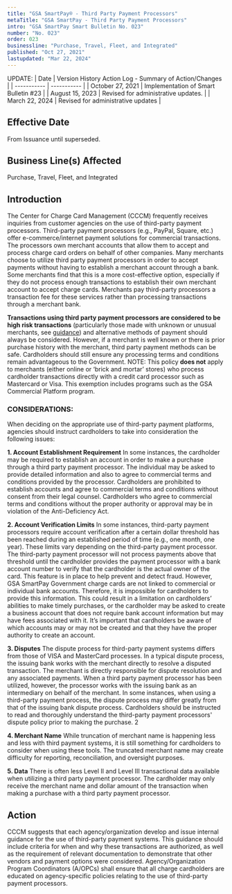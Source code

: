 ```yaml
---
title: "GSA SmartPay® - Third Party Payment Processors"
metaTitle: "GSA SmartPay - Third Party Payment Processors"
intro: "GSA SmartPay Smart Bulletin No. 023"
number: "No. 023"
order: 023
businessline: "Purchase, Travel, Fleet, and Integrated"
published: "Oct 27, 2021"
lastupdated: "Mar 22, 2024"
---
```


UPDATE:
| Date | Version History Action Log - Summary of Action/Changes |
| ----------- | ----------- |
| October 27, 2021 | Implementation of Smart Bulletin #23 |
| August 15, 2023 | Revised for administrative updates. |
| March 22, 2024 | Revised for administrative updates |

## Effective Date

From Issuance until superseded.

## Business Line(s) Affected

Purchase, Travel, Fleet, and Integrated


## Introduction

The Center for Charge Card Management (CCCM) frequently receives inquiries from customer agencies on the use of third-party payment processors. Third-party payment processors (e.g., PayPal, Square, etc.) offer e-commerce/internet payment solutions for commercial transactions. The processors own merchant accounts that allow them to accept and process charge card orders on behalf of other companies. Many merchants choose to utilize third party payment processors in order to accept payments without having to establish a merchant account through a bank. Some merchants find that this is a more cost-effective option, especially if they do not process enough transactions to establish their own merchant account to accept charge cards. Merchants pay third-party processors a transaction fee for these services rather than processing transactions through a merchant bank. 

**Transactions using third party payment processors are considered to be high risk transactions** (particularly those made with unknown or unusual merchants, see [guidance](https://www.fincen.gov/resources/advisories/fincen-advisory-fin-2012-a010)) and alternative methods of payment should always be considered. However, if a merchant is well known or there is prior purchase history with the merchant, third party payment methods can be safe. Cardholders should still ensure any processing terms and conditions remain advantageous to the Government. 
NOTE: This policy **does not** apply to merchants (either online or ‘brick and mortar’ stores) who process cardholder transactions directly with a credit card processor such 
as Mastercard or Visa. This exemption includes programs such as the GSA Commercial Platform program. 

### CONSIDERATIONS: 
When deciding on the appropriate use of third-party payment platforms, agencies should instruct cardholders to take into consideration the following issues:

**1. Account Establishment Requirement** 
In some instances, the cardholder may be required to establish an account in order to make a purchase through a third party payment processor. The individual may be asked to provide detailed information and also to agree to commercial terms and conditions provided by the processor. Cardholders are prohibited to establish accounts and agree to commercial terms and conditions without consent from their legal counsel. Cardholders who agree to commercial terms and conditions without the proper authority or approval may be in violation of the Anti-Deficiency Act. 

**2. Account Verification Limits** 
In some instances, third-party payment processors require account verification after a certain dollar threshold has been reached during an established period of time (e.g., one month, one year). These limits vary depending on the third-party payment processor. The third-party payment processor will not process payments above that threshold until the cardholder provides the payment processor with a bank account number to verify that the cardholder is the actual owner of the card. This feature is in place to help prevent and detect fraud. However, GSA SmartPay Government charge cards are not linked to commercial or individual bank accounts. Therefore, it is impossible for cardholders to provide this information. This could result in a limitation on cardholders’ abilities to make timely purchases, or the cardholder may be asked to create a business account that does not require bank account information but may have fees associated with it. It’s important that cardholders be aware of which accounts may or may not be created and that they have the proper authority to create an account. 

**3. Disputes** 
The dispute process for third-party payment systems differs from those of VISA and MasterCard processes. In a typical dispute process, the issuing bank works with the merchant directly to resolve a disputed transaction. The merchant is directly responsible for dispute resolution and any associated payments. When a third party payment processor has been utilized, however, the processor works with the issuing bank as an intermediary on behalf of the merchant. In some instances, when using a third-party payment process, the dispute process may differ greatly from that of the issuing bank dispute process. Cardholders should be instructed to read and thoroughly understand the third-party payment processors' dispute policy prior to making the purchase.
2 

**4. Merchant Name** 
While truncation of merchant name is happening less and less with third payment systems, it is still something for cardholders to consider when using these tools. The truncated merchant name may create difficulty for reporting, reconciliation, and oversight purposes. 

**5. Data** 
There is often less Level II and Level III transactional data available when utilizing a third party payment processor. The cardholder may only receive the merchant name and dollar amount of the transaction when making a purchase with a third party payment processor. 


## Action

CCCM suggests that each agency/organization develop and issue internal guidance for the use of third-party payment systems. This guidance should include criteria for when and why these transactions are authorized, as well as the requirement of relevant documentation to demonstrate that other vendors and payment options were considered. Agency/Organization Program Coordinators (A/OPCs) shall ensure that all charge cardholders are educated on agency-specific policies relating to the use of third-party payment processors. 
